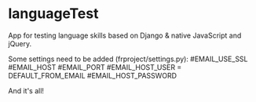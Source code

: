 # languageTest
App for testing language skills based on Django &amp; native JavaScript and jQuery.

Some settings need to be added (frproject/settings.py):
#EMAIL_USE_SSL
#EMAIL_HOST
#EMAIL_PORT
#EMAIL_HOST_USER = DEFAULT_FROM_EMAIL
#EMAIL_HOST_PASSWORD

And it's all!
